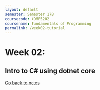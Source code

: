 ```yaml
---
layout: default
semester: Semester 17B
coursecode: COMP5202
coursename: Fundamentals of Programming
permalink: /week02-tutorial
---
```


# Week 02:
## Intro to C# using dotnet core

<a href="/COMP5202/week01-index" class="btn btn-warning">Go back to notes</a> 